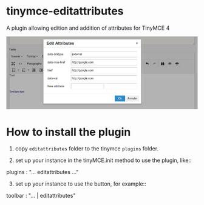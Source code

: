 # tinymce-editattributes
A plugin allowing edition and addition of attributes for TinyMCE 4

![Image](./docs/tinymce-attributes.png)

How to install the plugin
=========================

1. copy `editattributes` folder to the tinymce `plugins` folder.

2. set up your instance in the tinyMCE.init method to use the plugin, like::

  plugins : "... editattributes ..."

3. set up your instance to use the button, for example::

  toolbar : "... | editattributes"
